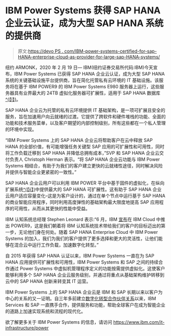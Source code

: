 # IBM Power Systems 获得 SAP HANA 企业云认证，成为大型 SAP HANA 系统的提供商

> 原文:[https://devo PS . com/IBM-power-systems-certified-for-sap-HANA-enterprise-cloud-as-provider-for-large-sap-HANA-systems/](https://devops.com/ibm-power-systems-certified-for-sap-hana-enterprise-cloud-as-a-provider-for-large-sap-hana-systems/)

纽约 ARMONK，2020 年 2 月 19 日— IBM(纽约证券交易所代码:IBM)今天宣布，IBM Power Systems 已获得 SAP HANA 企业云认证，成为大型 SAP HANA 系统的关键基础设施平台提供商，旨在简化托管私有云环境的 IT 基础设施。该服务将在基于 IBM POWER9 的 IBM Power Systems E980 服务器上运行，这些服务器具有业界最大的 24TB 虚拟化服务器可扩展性，适用于 SAP HANA 数据库[^(【I】)](applewebdata://C6C44C62-83DB-44DD-8D36-C80902026061#_edn1)。

SAP HANA 企业云为托管的私有云环境提供 IT 基础架构，是一项可扩展且安全的服务，旨在加速用户向云就绪的过渡。它提供了跨软件和硬件堆栈的功能、全面的功能和技术服务菜单，以及客户期望的内部控制级别，所有这些都在一个私人管理的环境中实现。

“IBM Power Systems 上的 SAP HANA 企业云将帮助客户在云中释放 SAP HANA 的全部价值，有可能增强任务关键型 SAP 应用的可扩展性和可用性，同时将工作负载迁移到 SAP HANA 并降低总拥有成本，”SVP 和 SAP HANA 企业云交付负责人 Christoph Herman 表示。“将 SAP HANA 企业云功能与 IBM Power Systems 相结合，有助于为我们的客户建立更快的云就绪性途径，同时解决风险并提供与智能企业更紧密的一致性。”

SAP HANA 企业云用户可以利用 IBM POWER 平台中基于固件的虚拟化，在纵向扩展系统[^(【ii】)](applewebdata://C6C44C62-83DB-44DD-8D36-C80902026061#_edn2)中提供最大的 SAP HANA 可扩展性。这有助于 SAP HANA 企业云用户适应容量变化–这是为客户设计的，通过在单个节点中运行基于 SAP HANA 的商业智能应用程序，同时利用高度弹性的基础架构最大限度地提高 SAP 应用程序的可用性，从而从其更快的性能中受益。

IBM 认知系统总经理 Stephen Leonard 表示:“6 月，IBM [宣布](https://urldefense.proofpoint.com/v2/url?u=https-3A__newsroom.ibm.com_2019-2D06-2D17-2DIBM-2DPOWER9-2Don-2DIBM-2DCloud-2Dto-2DHelp-2DAccelerate-2DAdoption-2Dof-2DHybrid-2DCloud&d=DwMFAg&c=Ftw_YSVcGmqQBvrGwAZugGylNRkk-uER0-5bY94tjsc&r=_z-5U89vKB9kerfyhKy3y28Vlweg5wTmrP0O2sLZ2EEJUrNYtc_N8M5NF-UN6caW&m=x0jbYdnAauCCmq5sJD6b-yXBi_imW50E9D46lDpViNM&s=ZyHGjeftfQd9hhObm3itEygA5D9DoDtcFbM4j050rao&e=)在 IBM Cloud 中推出 POWER9，这是我们朝着将 IBM 认知系统技术带给我们的客户的目标迈出的第一步，无论他们身在何处。随着 SAP HANA Enterprise Cloud 中 IBM Power Systems 的加入，我们为我们的客户提供了更多选择和更大的灵活性，让他们能够在混合云中运行工作负载，加速数字化转型。”

自 2015 年获得 SAP HANA 认证以来，IBM Power Systems 一直在为 SAP HANA 应用提供可扩展性和可用性，IBM Power Systems 和 SAP 之间的持续合作通过 Power Systems 中虚拟机管理程序定义的功能按需提供虚拟化。这使客户能够利用多个 SAP HANA 企业云服务级别，并通过将重点从基础架构维护转移到云中的 SAP HANA 创新来转变其 IT 运营。

IBM Power Systems 上的 SAP HANA 企业云是 IBM 和 SAP 长期以来以客户为中心的关系的又一证明。自三年多前建立[数字化转型合作伙伴关系](https://urldefense.proofpoint.com/v2/url?u=https-3A__c212.net_c_link_-3Ft-3D0-26l-3Den-26o-3D2456931-2D1-26h-3D2228013873-26u-3Dhttps-253A-252F-252Fnews.sap.com-252F2016-252F04-252Fibm-2Dand-2Dsap-2Dannounce-2Dplans-2Dfor-2Dmajor-2Dinvestments-2Dto-2Ddrive-2Dclients-2Ddigital-2Dtransformations-252F-26a-3DDigital-2BTransformation-2Bpartnership&d=DwMFAg&c=Ftw_YSVcGmqQBvrGwAZugGylNRkk-uER0-5bY94tjsc&r=_z-5U89vKB9kerfyhKy3y28Vlweg5wTmrP0O2sLZ2EEJUrNYtc_N8M5NF-UN6caW&m=x0jbYdnAauCCmq5sJD6b-yXBi_imW50E9D46lDpViNM&s=mXn8ZQkX26NgPVnH43I1wTLSHCj5SpTUThHrP6cVCRI&e=)以来，IBM Services 和 SAP 一直携手合作，提供服务和功能，帮助全球客户在成为智能企业的道路上加速实现系统和流程的现代化。

欲了解更多关于 IBM Power Systems 的信息，请访问 https://www.ibm.com/it-infrastructure/power
